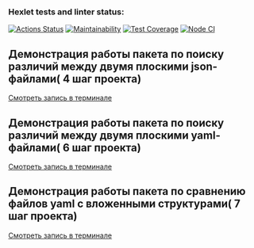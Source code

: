 ### Hexlet tests and linter status:
[![Actions Status](https://github.com/KateChe31/frontend-project-46/actions/workflows/hexlet-check.yml/badge.svg)](https://github.com/KateChe31/frontend-project-46/actions)
[![Maintainability](https://api.codeclimate.com/v1/badges/5aa78443959f4e9bff36/maintainability)](https://codeclimate.com/github/KateChe31/frontend-project-46/maintainability)
[![Test Coverage](https://api.codeclimate.com/v1/badges/5aa78443959f4e9bff36/test_coverage)](https://codeclimate.com/github/KateChe31/frontend-project-46/test_coverage)
[![Node CI](https://github.com/KateChe31/frontend-project-46/actions/workflows/nodejs.yml/badge.svg)](https://github.com/KateChe31/frontend-project-46/actions/workflows/nodejs.yml)
## Демонстрация работы пакета по поиску различий между двумя плоскими json-файлами( 4 шаг проекта)
[Смотреть запись в терминале](https://asciinema.org/a/f4RTtB8ggB8NKnD6jXdoPF2Sf)
## Демонстрация работы пакета по поиску различий между двумя плоскими yaml-файлами( 6 шаг проекта)
[Смотреть запись в терминале](https://asciinema.org/a/a8zBYpVnWOlpfBL52Mub7WIN5)
## Демонстрация работы пакета по сравнению файлов yaml с вложенными структурами( 7 шаг проекта)
[Смотреть запись в терминале](https://asciinema.org/a/DwdMl0SBWqDnMN2NqSRNTSGoF)
